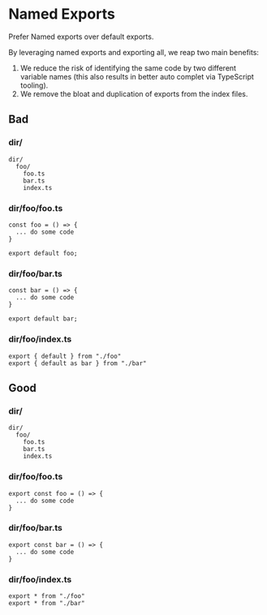 # Named Exports

Prefer Named exports over default exports.

By leveraging named exports and exporting all, we reap two main benefits:

1. We reduce the risk of identifying the same code by two different variable
   names (this also results in better auto complet via TypeScript tooling).
1. We remove the bloat and duplication of exports from the index files.

## Bad

### dir/

```
dir/
  foo/
    foo.ts
    bar.ts
    index.ts
```

### dir/foo/foo.ts

```
const foo = () => {
  ... do some code
}

export default foo;
```

### dir/foo/bar.ts

```
const bar = () => {
  ... do some code
}

export default bar;
```

### dir/foo/index.ts

```
export { default } from "./foo"
export { default as bar } from "./bar"
```

## Good

### dir/

```
dir/
  foo/
    foo.ts
    bar.ts
    index.ts
```

### dir/foo/foo.ts

```
export const foo = () => {
  ... do some code
}
```

### dir/foo/bar.ts

```
export const bar = () => {
  ... do some code
}
```

### dir/foo/index.ts

```
export * from "./foo"
export * from "./bar"
```

